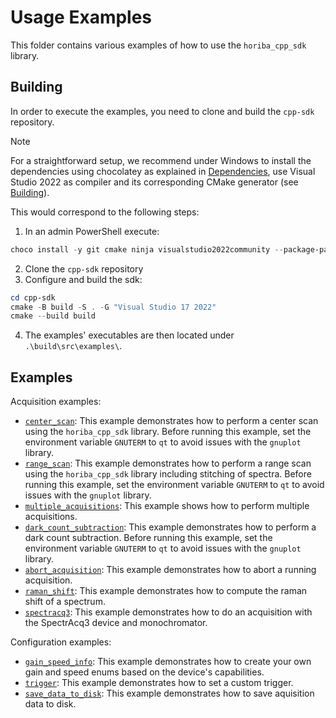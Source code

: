# Usage Examples

This folder contains various examples of how to use the `horiba_cpp_sdk` library.

## Building

In order to execute the examples, you need to clone and build the `cpp-sdk` repository. 

> [!NOTE]
> For a straightforward setup, we recommend under Windows to install the dependencies using chocolatey as explained in
> [Dependencies](../../README_dependencies.md), use Visual Studio 2022 as compiler and its corresponding CMake generator (see [Building](../../README_building.md)).
>
> This would correspond to the following steps:
> 1. In an admin PowerShell execute:
> ```powershell
> choco install -y git cmake ninja visualstudio2022community --package-parameters "add Microsoft.VisualStudio.Workload.NativeDesktop --includeRecommended --includeOptional --passive --locale en-US"
> ```
> 2. Clone the `cpp-sdk` repository
> 3. Configure and build the sdk:
> ```powershell
> cd cpp-sdk
> cmake -B build -S . -G "Visual Studio 17 2022"
> cmake --build build
> ```
> 4. The examples' executables are then located under `.\build\src\examples\`.

## Examples

Acquisition examples:
- [`center_scan`](center_scan/main.cpp): This example demonstrates how to perform a center scan using the
  `horiba_cpp_sdk` library. Before running this example, set the environment variable `GNUTERM` to `qt` to avoid issues
  with the `gnuplot` library.
- [`range_scan`](range_scan/main.cpp): This example demonstrates how to perform a range scan using the
  `horiba_cpp_sdk` library including stitching of spectra. Before running this example, set the environment variable
  `GNUTERM` to `qt` to avoid issues with the `gnuplot` library.
- [`multiple_acquisitions`](multiple_acquisitions/main.cpp): This example shows how
  to perform multiple acquisitions.
- [`dark_count_subtraction`](dark_count_subtraction/main.cpp): This example demonstrates how to perform a
  dark count subtraction. Before running this example, set the environment variable
  `GNUTERM` to `qt` to avoid issues with the `gnuplot` library.
- [`abort_acquisition`](abort_acquisition/main.cpp): This example demonstrates how to abort a running acquisition.
- [`raman_shift`](raman_shift/main.cpp): This example demonstrates how to compute the raman shift of a spectrum.
- [`spectracq3`](spectracq3/main.cpp): This example demonstrates how to do an acquisition with the SpectrAcq3 device and
  monochromator.

Configuration examples:
- [`gain_speed_info`](gain_speed_info/main.cpp): This example demonstrates how to create your own gain and speed enums based on
  the device's capabilities.
- [`trigger`](trigger/main.cpp): This example demonstrates how to set a custom trigger.
- [`save_data_to_disk`](save_data_to_disk/main.cpp): This example demonstrates how to save aquisition data to disk.
